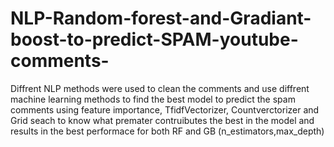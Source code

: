 # NLP-Random-forest-and-Gradiant-boost-to-predict-SPAM-youtube-comments-
Diffrent NLP methods were used to clean the comments and use diffrent machine learning methods to find the best model to predict the spam comments using feature importance,  TfidfVectorizer, Countverctorizer and Grid seach to know what premater contruibutes the best in the model and results in the best performace for both RF and GB (n_estimators,max_depth)
